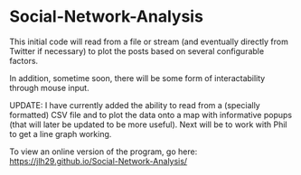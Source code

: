 # Social-Network-Analysis

This initial code will read from a file or stream (and eventually directly from Twitter if necessary) to plot the posts based on several configurable factors. 

  In addition, sometime soon, there will be some form of interactability through mouse input.


UPDATE:
I have currently added the ability to read from a (specially formatted) CSV file and to plot the data onto a map with informative popups (that will later be updated to be more useful). 
Next will be to work with Phil to get a line graph working. 

To view an online version of the program, go here:
https://jlh29.github.io/Social-Network-Analysis/
